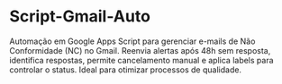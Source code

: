 # Script-Gmail-Auto
Automação em Google Apps Script para gerenciar e-mails de Não Conformidade (NC) no Gmail. Reenvia alertas após 48h sem resposta, identifica respostas, permite cancelamento manual e aplica labels para controlar o status. Ideal para otimizar processos de qualidade.
